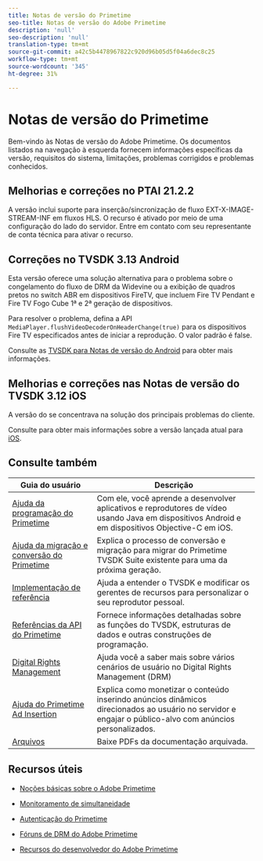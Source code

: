 ```yaml
---
title: Notas de versão do Primetime
seo-title: Notas de versão do Adobe Primetime
description: 'null'
seo-description: 'null'
translation-type: tm+mt
source-git-commit: a42c5b4478967822c920d96b05d5f04a6dec8c25
workflow-type: tm+mt
source-wordcount: '345'
ht-degree: 31%

---
```



# Notas de versão do Primetime

Bem-vindo às Notas de versão do Adobe Primetime. Os documentos listados na navegação à esquerda fornecem informações específicas da versão, requisitos do sistema, limitações, problemas corrigidos e problemas conhecidos.

## Melhorias e correções no PTAI 21.2.2

A versão inclui suporte para inserção/sincronização de fluxo EXT-X-IMAGE-STREAM-INF em fluxos HLS. O recurso é ativado por meio de uma configuração do lado do servidor. Entre em contato com seu representante de conta técnica para ativar o recurso.

## Correções no TVSDK 3.13 Android

Esta versão oferece uma solução alternativa para o problema sobre o congelamento do fluxo de DRM da Widevine ou a exibição de quadros pretos no switch ABR em dispositivos FireTV, que incluem Fire TV Pendant e Fire TV Fogo Cube 1ª e 2ª geração de dispositivos.

Para resolver o problema, defina a API `MediaPlayer.flushVideoDecoderOnHeaderChange(true)` para os dispositivos Fire TV especificados antes de iniciar a reprodução. O valor padrão é false.

Consulte as [TVSDK para Notas de versão do Android](../release-notes/tvsdk-3x-android.md) para obter mais informações.

## Melhorias e correções nas Notas de versão do TVSDK 3.12 iOS

A versão do se concentrava na solução dos principais problemas do cliente.

Consulte para obter mais informações sobre a versão lançada atual para [iOS](../release-notes/tvsdk-3x-ios.md).

## Consulte também

| Guia do usuário | Descrição |
|--- |--- |
| [Ajuda da programação do Primetime](/help/programming/home.md) | Com ele, você aprende a desenvolver aplicativos e reprodutores de vídeo usando Java em dispositivos Android e em dispositivos Objective-C em iOS. |
| [Ajuda da migração e conversão do Primetime](/help/migration-guides/home.md) | Explica o processo de conversão e migração para migrar do Primetime TVSDK Suite existente para uma da próxima geração. |
| [Implementação de referência](/help/android-reference-implementation/home.md) | Ajuda a entender o TVSDK e modificar os gerentes de recursos para personalizar o seu reprodutor pessoal. |
| [Referências da API do Primetime](/help/reference/api-references.md) | Fornece informações detalhadas sobre as funções do TVSDK, estruturas de dados e outras construções de programação. |
| [Digital Rights Management](/help/digital-rights-management/home.md) | Ajuda você a saber mais sobre vários cenários de usuário no Digital Rights Management (DRM) |
| [Ajuda do Primetime Ad Insertion](/help/primetime-ad-insertion/home.md) | Explica como monetizar o conteúdo inserindo anúncios dinâmicos direcionados ao usuário no servidor e engajar o público-alvo com anúncios personalizados. |
| [Arquivos](https://helpx.adobe.com/primetime/archives.html) | Baixe PDFs da documentação arquivada. |

## Recursos úteis

* [Noções básicas sobre o Adobe Primetime](https://www.adobe.com/in/marketing/primetime.html)

* [Monitoramento de simultaneidade](https://tve.helpdocsonline.com/concurrency-monitoring-introduction)

* [Autenticação do Primetime](https://tve.helpdocsonline.com/home)

* [Fóruns de DRM do Adobe Primetime](https://forums.adobe.com/community/adobe_access)

* [Recursos do desenvolvedor do Adobe Primetime](https://www.adobe.com/devnet/primetime.html)
